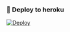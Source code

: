 ### 🚀 Deploy to heroku
[![Deploy](https://www.herokucdn.com/deploy/button.svg)](https://heroku.com/deploy?template=https://github.com/mertece9/BrazzersGame)

